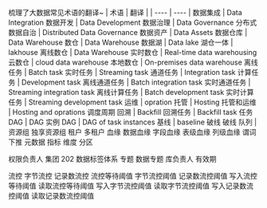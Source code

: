 梳理了大数据常见术语的翻译~
| 术语 | 翻译 |
| ---- | ---- |
数据集成 | Data Integration
数据开发 | Data Development
数据治理 | Data Governance
分布式数据自治 | Distributed Data Governance
数据资产 | Data Assets
数据仓库 | Data Warehouse
数仓 | Data Warehouse
数据湖 | Data lake
湖仓一体 | lakhouse
离线数仓 | Data Warehouse
实时数仓 | Real-time data warehousing
云数仓 | cloud data warehouse
本地数仓 | On-premises data warehouse
离线任务 | Batch task
实时任务 | Streaming task
通道任务 | Integration task
计算任务 | Development task
离线通道任务 | Batch integration task
实时通道任务 | Streaming integration task
离线计算任务 | Batch development task
实时计算任务 | Streaming development task
运维 | opration
托管 | Hosting
托管和运维 | Hosting and oprations
调度周期
回溯 | Backfill
回溯任务 | Backfill task
任务 DAG | DAG
实例 DAG | DAG of task instances
基线 | baseline
破线
破线
队列 |
资源组
独享资源组
租户
多租户
血缘
数据血缘
字段血缘
表级血缘
列级血缘
谓词下推
元数据
指标
维度
分区

权限负责人
集团 202 数据标签体系
专题
数据专题
库负责人
有效期

流控
字节流控
记录数流控
流控等待阈值
字节流控阈值
记录数流控阈值
写入流控等待阈值
读取流控等待阈值
写入字节流控阈值
读取字节流控阈值
写入记录数流控阈值
读取记录数流控阈值
